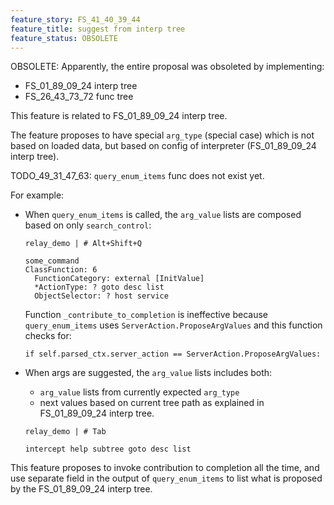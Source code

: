 ```yaml
---
feature_story: FS_41_40_39_44
feature_title: suggest from interp tree
feature_status: OBSOLETE
---
```


OBSOLETE: Apparently, the entire proposal was obsoleted by implementing:
*   FS_01_89_09_24 interp tree
*   FS_26_43_73_72 func tree

This feature is related to FS_01_89_09_24 interp tree.

The feature proposes to have special `arg_type` (special case) which is not based on loaded data,
but based on config of interpreter (FS_01_89_09_24 interp tree).

TODO_49_31_47_63: `query_enum_items` func does not exist yet.

For example:

*   When `query_enum_items` is called, the `arg_value` lists are composed based on only `search_control`:

    ```
    relay_demo | # Alt+Shift+Q
    ```
    
    ```
    some_command 
    ClassFunction: 6
      FunctionCategory: external [InitValue]
      *ActionType: ? goto desc list
      ObjectSelector: ? host service
    ```

    Function `_contribute_to_completion` is ineffective because `query_enum_items` uses
    `ServerAction.ProposeArgValues` and this function checks for:

    ```
    if self.parsed_ctx.server_action == ServerAction.ProposeArgValues:
    ```

*   When args are suggested, the `arg_value` lists includes both:

    *   `arg_value` lists from currently expected `arg_type`
    *   next values based on current tree path as explained in FS_01_89_09_24 interp tree.

    ```
    relay_demo | # Tab
    ```
    
    ```
    intercept help subtree goto desc list
    ```

This feature proposes to invoke contribution to completion all the time,
and use separate field in the output of `query_enum_items` to list what is proposed
by the FS_01_89_09_24 interp tree.
